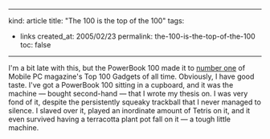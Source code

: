 -----
kind: article
title: "The 100 is the top of the 100"
tags:
- links
created_at: 2005/02/23
permalink: the-100-is-the-top-of-the-100
toc: false
-----

<p>I'm a bit late with this, but the PowerBook 100 made it to <a href="http://www.mobilepcmag.com/features/2005_03/top100gadgets-5.html">number one</a> of Mobile PC magazine's Top 100 Gadgets of all time. Obviously, I have good taste. I've got a PowerBook 100 sitting in a cupboard, and it was the machine  &mdash;  bought second-hand  &mdash;  that I wrote my thesis on. I was very fond of it, despite the persistently squeaky trackball that I never managed to silence. I slaved over it, played an inordinate amount of Tetris on it, and it even survived having a terracotta plant pot fall on it  &mdash;  a tough little machine.</p>



